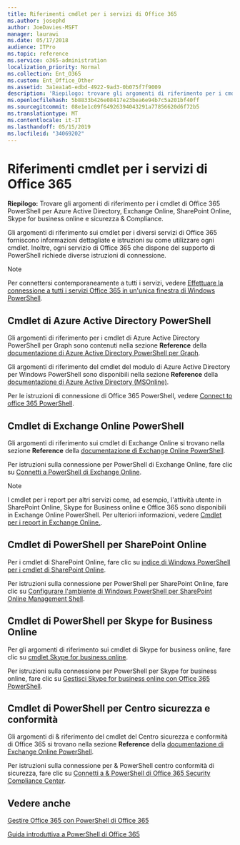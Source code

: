 ```yaml
---
title: Riferimenti cmdlet per i servizi di Office 365
ms.author: josephd
author: JoeDavies-MSFT
manager: laurawi
ms.date: 05/17/2018
audience: ITPro
ms.topic: reference
ms.service: o365-administration
localization_priority: Normal
ms.collection: Ent_O365
ms.custom: Ent_Office_Other
ms.assetid: 3a1ea1a6-edbd-4922-9ad3-0b075f7f9009
description: 'Riepilogo: trovare gli argomenti di riferimento per i cmdlet di Office 365 PowerShell per Azure Active Directory, Exchange Online, SharePoint Online, Skype for business online e sicurezza & Compliance.'
ms.openlocfilehash: 5b8833b426e08417e23bea6e94b7c5a201bf40ff
ms.sourcegitcommit: 08e1e1c09f64926394043291a77856620d6f72b5
ms.translationtype: MT
ms.contentlocale: it-IT
ms.lasthandoff: 05/15/2019
ms.locfileid: "34069202"
---
```

# <a name="cmdlet-references-for-office-365-services"></a>Riferimenti cmdlet per i servizi di Office 365

 **Riepilogo:** Trovare gli argomenti di riferimento per i cmdlet di Office 365 PowerShell per Azure Active Directory, Exchange Online, SharePoint Online, Skype for business online e sicurezza & Compliance.
  
Gli argomenti di riferimento sui cmdlet per i diversi servizi di Office 365 forniscono informazioni dettagliate e istruzioni su come utilizzare ogni cmdlet. Inoltre, ogni servizio di Office 365 che dispone del supporto di PowerShell richiede diverse istruzioni di connessione.
  
> [!NOTE]
> Per connettersi contemporaneamente a tutti i servizi, vedere [Effettuare la connessione a tutti i servizi Office 365 in un'unica finestra di Windows PowerShell](connect-to-all-office-365-services-in-a-single-windows-powershell-window.md). 
  
## <a name="azure-active-directory-powershell-cmdlets"></a>Cmdlet di Azure Active Directory PowerShell

Gli argomenti di riferimento per i cmdlet di Azure Active Directory PowerShell per Graph sono contenuti nella sezione **Reference** della [documentazione di Azure Active Directory PowerShell per Graph](https://docs.microsoft.com/powershell/azure/active-directory/install-adv2?view=azureadps-2.0).

Gli argomenti di riferimento del cmdlet del modulo di Azure Active Directory per Windows PowerShell sono disponibili nella sezione **Reference** della [documentazione di Azure Active Directory (MSOnline)](https://docs.microsoft.com/powershell/azure/active-directory/overview?view=azureadps-1.0).

Per le istruzioni di connessione di Office 365 PowerShell, vedere [Connect to office 365 PowerShell](connect-to-office-365-powershell.md).
  
## <a name="exchange-online-powershell-cmdlets"></a>Cmdlet di Exchange Online PowerShell

Gli argomenti di riferimento sui cmdlet di Exchange Online si trovano nella sezione **Reference** della [documentazione di Exchange Online PowerShell](https://docs.microsoft.com/powershell/exchange/exchange-online/exchange-online-powershell?view=exchange-ps).
  
Per istruzioni sulla connessione per PowerShell di Exchange Online, fare clic su [Connetti a PowerShell di Exchange Online](https://go.microsoft.com/fwlink/p/?LinkId=396554).
  
> [!NOTE]
> I cmdlet per i report per altri servizi come, ad esempio, l'attività utente in SharePoint Online, Skype for Business online e Office 365 sono disponibili in Exchange Online PowerShell. Per ulteriori informazioni, vedere [Cmdlet per i report in Exchange Online.](https://go.microsoft.com/fwlink/p/?LinkId=691595). 
  
## <a name="sharepoint-online-powershell-cmdlets"></a>Cmdlet di PowerShell per SharePoint Online

Per i cmdlet di SharePoint Online, fare clic su [indice di Windows PowerShell per i cmdlet di SharePoint Online](https://go.microsoft.com/fwlink/p/?LinkId=691476).
  
Per istruzioni sulla connessione per PowerShell per SharePoint Online, fare clic su [Configurare l'ambiente di Windows PowerShell per SharePoint Online Management Shell](https://go.microsoft.com/fwlink/p/?LinkId=691603).
  
## <a name="skype-for-business-online-powershell-cmdlets"></a>Cmdlet di PowerShell per Skype for Business Online

Per gli argomenti di riferimento sui cmdlet di Skype for business online, fare clic su [cmdlet Skype for business online](https://technet.microsoft.com/library/mt228132.aspx).
  
Per istruzioni sulla connessione per PowerShell per Skype for business online, fare clic su [Gestisci Skype for business online con Office 365 PowerShell](manage-skype-for-business-online-with-office-365-powershell.md).

## <a name="security-amp-compliance-center-powershell-cmdlets"></a>Cmdlet di PowerShell per Centro sicurezza e conformità

Gli argomenti di &amp; riferimento del cmdlet del Centro sicurezza e conformità di Office 365 si trovano nella sezione **Reference** della [documentazione di Exchange Online PowerShell](https://docs.microsoft.com/powershell/exchange/exchange-online/exchange-online-powershell?view=exchange-ps).
  
Per istruzioni sulla connessione per &amp; PowerShell centro conformità di sicurezza, fare clic su [Connetti a &amp; PowerShell di Office 365 Security Compliance Center](https://docs.microsoft.com/powershell/exchange/office-365-scc/connect-to-scc-powershell/connect-to-scc-powershell?view=exchange-ps).


  
## <a name="see-also"></a>Vedere anche

[Gestire Office 365 con PowerShell di Office 365](manage-office-365-with-office-365-powershell.md)
  
[Guida introduttiva a PowerShell di Office 365](getting-started-with-office-365-powershell.md)

